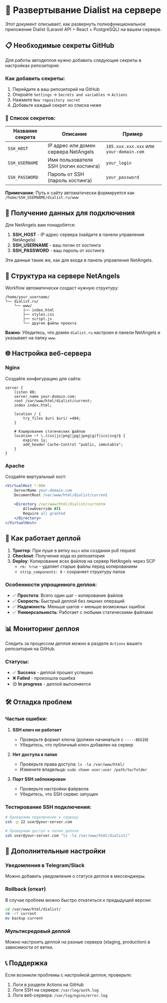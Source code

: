 # 🚀 Развертывание Dialist на сервере

Этот документ описывает, как развернуть полнофункциональное приложение Dialist (Laravel API + React + PostgreSQL) на вашем сервере.

## 📋 Необходимые секреты GitHub

Для работы автодеплоя нужно добавить следующие секреты в настройках репозитория:

### Как добавить секреты:
1. Перейдите в ваш репозиторий на GitHub
2. Откройте `Settings` → `Secrets and variables` → `Actions`
3. Нажмите `New repository secret`
4. Добавьте каждый секрет из списка ниже

### 🔐 Список секретов:

| Название секрета | Описание | Пример |
|------------------|----------|---------|
| `SSH_HOST` | IP адрес или домен сервера NetAngels | `185.xxx.xxx.xxx` или `your-domain.com` |
| `SSH_USERNAME` | Имя пользователя SSH (логин хостинга) | `your_login` |
| `SSH_PASSWORD` | Пароль от SSH (пароль хостинга) | `your_password` |

**Примечание**: Путь к сайту автоматически формируется как `/home/SSH_USERNAME/dialist.ru/www`

## 🔑 Получение данных для подключения

Для NetAngels вам понадобятся:

1. **SSH_HOST** - IP адрес сервера (найдите в панели управления NetAngels)
2. **SSH_USERNAME** - ваш логин от хостинга
3. **SSH_PASSWORD** - ваш пароль от хостинга

Эти данные такие же, как для входа в панель управления NetAngels.

## 📁 Структура на сервере NetAngels

Workflow автоматически создаст нужную структуру:

```
/home/your_username/
└── dialist.ru/
    └── www/
        ├── index.html
        ├── styles.css
        ├── script.js
        └── другие файлы проекта
```

**Важно**: Убедитесь, что домен `dialist.ru` настроен в панели NetAngels и указывает на папку `www`.

## 🌐 Настройка веб-сервера

### Nginx
Создайте конфигурацию для сайта:

```nginx
server {
    listen 80;
    server_name your-domain.com;
    root /var/www/html/dialist/current;
    index index.html;

    location / {
        try_files $uri $uri/ =404;
    }

    # Кэширование статических файлов
    location ~* \.(css|js|png|jpg|jpeg|gif|ico|svg)$ {
        expires 1y;
        add_header Cache-Control "public, immutable";
    }
}
```

### Apache
Создайте виртуальный хост:

```apache
<VirtualHost *:80>
    ServerName your-domain.com
    DocumentRoot /var/www/html/dialist/current
    
    <Directory /var/www/html/dialist/current>
        AllowOverride All
        Require all granted
    </Directory>
</VirtualHost>
```

## 🔄 Как работает деплой

1. **Триггер**: При пуше в ветку `main` или создании pull request
2. **Checkout**: Получение кода из репозитория
3. **Deploy**: Копирование всех файлов на сервер NetAngels через SCP
   - `rm: true` - удаляет старые файлы перед копированием
   - `strip_components: 0` - сохраняет структуру папок

### Особенности упрощенного деплоя:
- ✅ **Простота**: Всего один шаг - копирование файлов
- ✅ **Скорость**: Быстрый деплой без лишних операций  
- ✅ **Надежность**: Меньше шагов = меньше возможных ошибок
- ✅ **Универсальность**: Работает с любыми статическими файлами

## 📊 Мониторинг деплоя

Следить за процессом деплоя можно в разделе `Actions` вашего репозитория на GitHub.

### Статусы:
- ✅ **Success** - деплой прошел успешно
- ❌ **Failed** - произошла ошибка
- 🟡 **In progress** - деплой выполняется

## 🛠️ Отладка проблем

### Частые ошибки:

1. **SSH ключ не работает**
   - Проверьте формат ключа (должен начинаться с `-----BEGIN`)
   - Убедитесь, что публичный ключ добавлен на сервер

2. **Нет доступа к папке**
   - Проверьте права доступа: `ls -la /var/www/html/`
   - Измените владельца: `sudo chown user:user /path/to/folder`

3. **Порт SSH заблокирован**
   - Проверьте настройки файрвола
   - Убедитесь, что SSH сервис запущен

### Тестирование SSH подключения:

```bash
# Проверяем подключение к серверу
ssh -p 22 user@your-server.com

# Проверяем доступ к папке деплоя
ssh user@your-server.com "ls -la /var/www/html/dialist/"
```

## 🔧 Дополнительные настройки

### Уведомления в Telegram/Slack
Можно добавить уведомления о статусе деплоя в мессенджеры.

### Rollback (откат)
В случае проблем можно быстро откатиться к предыдущей версии:

```bash
cd /var/www/html/dialist/
rm -rf current
mv backup current
```

### Мультисредовый деплой
Можно настроить деплой на разные сервера (staging, production) в зависимости от ветки.

## 📞 Поддержка

Если возникли проблемы с настройкой деплоя, проверьте:
1. Логи в разделе Actions на GitHub
2. Логи SSH на сервере: `/var/log/auth.log`
3. Логи веб-сервера: `/var/log/nginx/error.log`